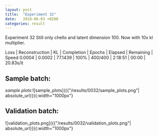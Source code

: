 ```yaml
---
layout: post
title:  "Experiment 32"
date:   2018-06-03 +0200
categories: result
---
```

Experiment 32
Still only chello and latent dimension 100. Now with 10x kl multiplier.

Loss | Reconstruction | KL | Completion | Epochs | Elapsed | Remaining | Speed
0.0004 | 0.0002 | 77.1439 | 100% | 400/400 | 2:18:51 | 00:00 | 20.83s/it



## **Sample batch**:

_sample plots_:![sample_plots]({{"/results/0032/sample_plots.png"| absolute_url}}){:width="1000px"}

## **Validation batch**:

![validation_plots.png]({{"/results/0032/validation_plots.png"| absolute_url}}){:width="1000px"}
